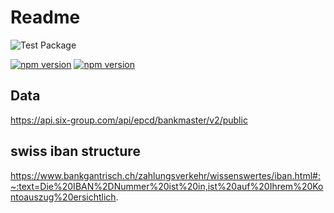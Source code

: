 # Readme

![Test Package](https://github.com/Nexysweb/swiss-banks/workflows/Test%20Package/badge.svg)

[![npm version](https://badge.fury.io/js/%40nexys%2Fswiss-banks.svg)](https://www.npmjs.com/package/@nexys/swiss-banks)
[![npm version](https://img.shields.io/npm/v/@nexys/swiss-banks.svg)](https://www.npmjs.com/package/@nexys/swiss-banks)

## Data

https://api.six-group.com/api/epcd/bankmaster/v2/public

## swiss iban structure

https://www.bankgantrisch.ch/zahlungsverkehr/wissenswertes/iban.html#:~:text=Die%20IBAN%2DNummer%20ist%20in,ist%20auf%20Ihrem%20Kontoauszug%20ersichtlich.
